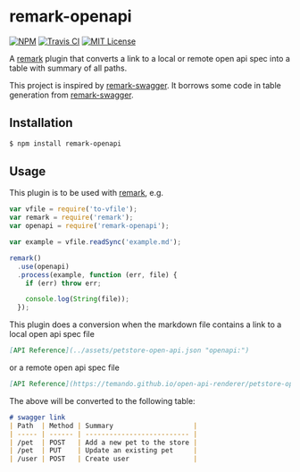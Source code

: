 # remark-openapi

[![NPM](https://img.shields.io/npm/v/remark-openapi.svg)](https://npmjs.org/packages/remark-openapi/)
[![Travis CI](https://img.shields.io/travis/temando/remark-openapi.svg)](https://travis-ci.org/temando/remark-openapi)
[![MIT License](https://img.shields.io/github/license/temando/remark-openapi.svg)](https://en.wikipedia.org/wiki/MIT_License)

A [remark](https://github.com/wooorm/remark) plugin that converts a link to a local or remote open api spec into a table with summary of all paths.

This project is inspired by [remark-swagger](https://github.com/yoshuawuyts/remark-swagger). It borrows some code in table generation from [remark-swagger](https://github.com/yoshuawuyts/remark-swagger).

## Installation

```sh
$ npm install remark-openapi
```

## Usage

This plugin is to be used with [remark](https://github.com/wooorm/remark), e.g.

```js
var vfile = require('to-vfile');
var remark = require('remark');
var openapi = require('remark-openapi');

var example = vfile.readSync('example.md');

remark()
  .use(openapi)
  .process(example, function (err, file) {
    if (err) throw err;

    console.log(String(file));
  });
```

This plugin does a conversion when the markdown file contains a link to a local open api spec file

```md
[API Reference](../assets/petstore-open-api.json "openapi:")
```

or a remote open api spec file
```md
[API Reference](https://temando.github.io/open-api-renderer/petstore-open-api-v3.0.0-RC2.json "openapi:")
```

The above will be converted to the following table:

```md
# swagger link
| Path  | Method | Summary                    |
| ----- | ------ | -------------------------- |
| /pet  | POST   | Add a new pet to the store |
| /pet  | PUT    | Update an existing pet     |
| /user | POST   | Create user                |
```
